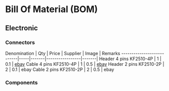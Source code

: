 # Bill Of Material (BOM)


## Electronic


### Connectors

Denomination               | Qty | Price | Supplier        | Image | Remarks
---------------------------|-----|-------|-----------------|-------|
Header 4 pins  KF2510-4P   | 1   | 0.1   | [ebay](http://www.ebay.com/itm/201726148721)
Cable 4 pins   KF2510-4P   | 1   | 0.5   | [ebay](http://www.ebay.com/itm/231277926061)
Header 2 pins  KF2510-2P   | 2   | 0.1   | ebay
Cable 2 pins   KF2510-2P   | 2   | 0.5   | ebay

### Components


